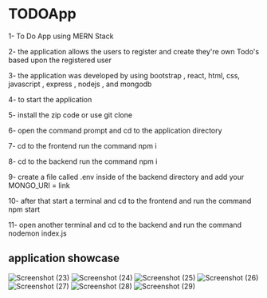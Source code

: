 # TODOApp
1- To Do App using MERN Stack

2- the application allows the users to register and create they're own Todo's based upon the registered user

3- the application was developed by using bootstrap , react, html, css, javascript , express , nodejs , and mongodb

4- to start the application

5- install the zip code or use git clone

6- open the command prompt and cd to the application directory 

7- cd to the frontend run the command npm i

8- cd to the backend run the command npm i

9- create a file called .env inside of the backend directory and add your MONGO_URI = link

10- after that start a terminal and cd to the frontend and run the command npm start

11- open another terminal and cd to the backend and run the command nodemon index.js


application showcase
-
![Screenshot (23)](https://github.com/Waleed-xc/TODOApp/assets/102128756/489d0c9c-4aa7-4af7-a069-3bb0aa5d5f1e)
![Screenshot (24)](https://github.com/Waleed-xc/TODOApp/assets/102128756/2bcbcb1e-24f3-4bc8-94fb-98357ef7c0d1)
![Screenshot (25)](https://github.com/Waleed-xc/TODOApp/assets/102128756/5ef4ade9-2768-4a56-b7e0-bcb20f3dc6c0)
![Screenshot (26)](https://github.com/Waleed-xc/TODOApp/assets/102128756/27113108-e584-4ca7-aa80-30507c78e0ed)
![Screenshot (27)](https://github.com/Waleed-xc/TODOApp/assets/102128756/7daddb53-cce5-4819-b89a-750b73066393)
![Screenshot (28)](https://github.com/Waleed-xc/TODOApp/assets/102128756/f17ba3bf-8524-4602-a86b-1424f352f189)
![Screenshot (29)](https://github.com/Waleed-xc/TODOApp/assets/102128756/4776f51a-1b61-4264-bfd9-cc5c0a39553c)
